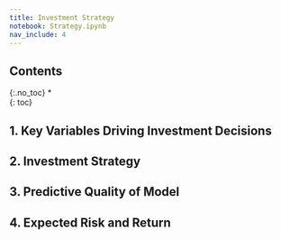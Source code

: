 ```yaml
---
title: Investment Strategy
notebook: Strategy.ipynb
nav_include: 4
---
```


## Contents
{:.no_toc}
*  
{: toc}










## 1. Key Variables Driving Investment Decisions

## 2. Investment Strategy

## 3. Predictive Quality of Model

##  4. Expected Risk and Return
